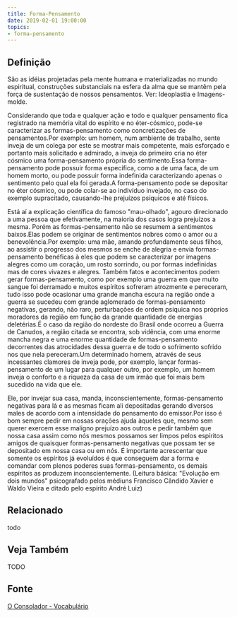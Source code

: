 ```yaml
---
title: Forma-Pensamento
date: 2019-02-01 19:00:00
topics:
- forma-pensamento
---
```


## Definição
São as idéias projetadas pela mente humana e materializadas no mundo espiritual,
construções substanciais na esfera da alma que se mantêm pela força de
sustentação de nossos pensamentos. Ver: Ideoplastia e Imagens-molde.

Considerando que toda e qualquer ação e todo e qualquer pensamento fica
registrado na memória vital do espírito e no éter-cósmico, pode-se caracterizar
as formas-pensamento como concretizações de pensamentos.Por exemplo: um homem,
num ambiente de trabalho, sente inveja de um colega por este se mostrar mais
competente, mais esforçado e portanto mais solicitado e admirado, a inveja do
primeiro cria no éter cósmico uma forma-pensamento própria do sentimento.Essa
forma-pensamento pode possuir forma específica, como a de uma faca, de um homem
morto, ou pode possuir forma indefinida caracterizando apenas o sentimento pelo
qual ela foi gerada.A forma-pensamento pode se depositar no éter cósmico, ou
pode colar-se ao indivíduo invejado, no caso do exemplo supracitado,
causando-lhe prejuízos psíquicos e até físicos.

Está aí a explicação científica do famoso "mau-olhado", agouro direcionado a
uma pessoa que efetivamente, na maioria dos casos logra prejuízos a mesma.
Porém as formas-pensamento não se resumem a sentimentos baixos.Elas podem se
originar de sentimentos nobres como o amor ou a benevolência.Por exemplo: uma
mãe, amando profundamente seus filhos, ao assistir o progresso dos mesmos se
enche de alegria e envia formas-pensamento benéficas à eles que podem se
caracterizar por imagens alegres como um coração, um rosto sorrindo, ou por
formas indefinidas mas de cores vivazes e alegres.  Também fatos e
acontecimentos podem gerar formas-pensamento, como por exemplo uma guerra em
que muito sangue foi derramado e muitos espíritos sofreram atrozmente e
pereceram, tudo isso pode ocasionar uma grande mancha escura na região onde a
guerra se sucedeu com grande aglomerado de formas-pensamento negativas,
gerando, não raro, perturbações de ordem psíquica nos próprios moradores da
região em função da grande quantidade de energias deletérias.É o caso da região
do nordeste do Brasil onde ocorreu a Guerra de Canudos, a região citada se
encontra, sob vidência, com uma enorme mancha negra e uma enorme quantidade de
formas-pensamento decorrentes das atrocidades dessa guerra e de todo o
sofrimento sofrido nos que nela pereceram.Um determinado homem, através de seus
incessantes clamores de inveja pode, por exemplo, lançar formas-pensamento de
um lugar para qualquer outro, por exemplo, um homem inveja o conforto e a
riqueza da casa de um irmão que foi mais bem sucedido na vida que ele.

Ele, por invejar sua casa, manda, inconscientemente, formas-pensamento
negativas para lá e as mesmas ficam ali depositadas gerando diversos males de
acordo com a intensidade do pensamento do emissor.Por isso é bom sempre pedir
em nossas orações ajuda àqueles que, mesmo sem querer exercem esse maligno
prejuízo aos outros e pedir também que nossa casa assim como nós mesmos
possamos ser limpos pelos espíritos amigos de quaisquer formas-pensamento
negativas que possam ter se depositado em nossa casa ou em nós. É importante
acrescentar que somente os espíritos já evoluídos é que conseguem dar a forma e
comandar com plenos poderes suas formas-pensamento, os demais espíritos as
produzem inconscientemente.  (Leitura básica: "Evolução em dois mundos"
psicografado pelos médiuns Francisco Cândido Xavier e Waldo Vieira e ditado
pelo espírito André Luiz)

## Relacionado
todo

## Veja Também
TODO

## Fonte
[O Consolador - Vocabulário](http://www.oconsolador.com.br/linkfixo/vocabulario/principal.html)


